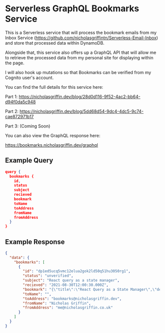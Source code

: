 # Serverless GraphQL Bookmarks Service

This is a Serverless service that will process the bookmark emails from my Inbox Service (https://github.com/nicholasgriffintn/Serverless-Email-Inbox) and store that processed data within DynamoDB.

Alongside that, this service also offers up a GraphQL API that will allow me to retrieve the processed data from my personal site for displaying within the page.

I will also hook up mutations so that Bookmarks can be verified from my Cognito user's account.

You can find the full details for this service here:

Part 1:
https://nicholasgriffin.dev/blog/28d0d116-9f52-4ac2-bb64-d94f0da5c948

Part 2:
https://nicholasgriffin.dev/blog/5dd68d54-9dc4-4dc5-9c74-cae872971b17

Part 3:
(Coming Soon)

You can also view the GraphQL response here:

https://bookmarks.nicholasgriffin.dev/graphql

## Example Query

```json
query {
  bookmarks {
    id,
    status
    subject
    recieved
    bookmark
    toName
    toAddress
    fromName
    fromAddress
  }
}
```

## Example Response

```json
{
  "data": {
    "bookmarks": [
      {
        "id": "dp1ed5ucq5vmc12elua2gok2ld50q51hu3050rg1",
        "status": "unverified",
        "subject": "React query as a state manager",
        "recieved": "2021-08-30T12:00:30.000Z",
        "bookmark": "{\"title\":\"React Query as a State Manager\",\"description\":\"This is an awesome article about how React Query can be used as a State Manager.\",\"url\":\"<a href=\\\"https://t.co/EtlOk5A5Yn\\\">https://t.co/EtlOk5A5Yn<caret></caret></a>\"}",
        "toName": "",
        "toAddress": "bookmarks@nicholasgriffin.dev",
        "fromName": "Nicholas Griffin",
        "fromAddress": "me@nicholasgriffin.co.uk"
      }
    ]
  }
}
```
